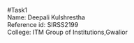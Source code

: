 #Task1\
Name: Deepali Kulshrestha\
Reference id: SIRSS2199\
College: ITM Group of Institutions,Gwalior
